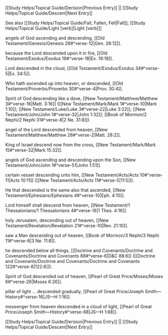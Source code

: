 [[Study Helps/Topical Guide/Derision|Previous Entry]]  ||  [[Study Helps/Topical Guide/Descent|Next Entry]]

 See also [[Study Helps/Topical Guide/Fall, Fallen, Fell|Fall]]; [[Study Helps/Topical Guide/Light [verb]|Light [verb]]]

 angels of God ascending and descending, [[Old Testament/Genesis/Genesis 28#^verse-12|Gen. 28:12]].

 because the Lord descended upon it in fire, [[Old Testament/Exodus/Exodus 19#^verse-18|Ex. 19:18]].

 Lord descended in the cloud, [[Old Testament/Exodus/Exodus 34#^verse-5|Ex. 34:5]].

 Who hath ascended up into heaven, or descended, [[Old Testament/Proverbs/Proverbs 30#^verse-4|Prov. 30:4]].

 Spirit of God descending like a dove, [[New Testament/Matthew/Matthew 3#^verse-16|Matt. 3:16]] ([[New Testament/Mark/Mark 1#^verse-10|Mark 1:10]]; [[New Testament/Luke/Luke 3#^verse-22|Luke 3:22]]; [[New Testament/John/John 1#^verse-32|John 1:32]]; [[Book of Mormon/2 Nephi/2 Nephi 31#^verse-8|2 Ne. 31:8]]).

 angel of the Lord descended from heaven, [[New Testament/Matthew/Matthew 28#^verse-2|Matt. 28:2]].

 King of Israel descend now from the cross, [[New Testament/Mark/Mark 15#^verse-32|Mark 15:32]].

 angels of God ascending and descending upon the Son, [[New Testament/John/John 1#^verse-51|John 1:51]].

 certain vessel descending unto him, [[New Testament/Acts/Acts 10#^verse-11|Acts 10:11]] ([[New Testament/Acts/Acts 11#^verse-5|11:5]]).

 He that descended is the same also that ascended, [[New Testament/Ephesians/Ephesians 4#^verse-10|Eph. 4:10]].

 Lord himself shall descend from heaven, [[New Testament/1 Thessalonians/1 Thessalonians 4#^verse-16|1 Thes. 4:16]].

 holy Jerusalem, descending out of heaven, [[New Testament/Revelation/Revelation 21#^verse-10|Rev. 21:10]].

 saw a Man descending out of heaven, [[Book of Mormon/3 Nephi/3 Nephi 11#^verse-8|3 Ne. 11:8]].

 he descended below all things, [[Doctrine and Covenants/Doctrine and Covenants/Doctrine and Covenants 88#^verse-6|D&C 88:6]] ([[Doctrine and Covenants/Doctrine and Covenants/Doctrine and Covenants 122#^verse-8|122:8]]).

 Spirit of God descended out of heaven, [[Pearl of Great Price/Moses/Moses 6#^verse-26|Moses 6:26]].

 pillar of light ... descended gradually, [[Pearl of Great Price/Joseph Smith—History#^verse-16|JS—H 1:16]].

 messenger from heaven descended in a cloud of light, [[Pearl of Great Price/Joseph Smith—History#^verse-68|JS—H 1:68]].

[[Study Helps/Topical Guide/Derision|Previous Entry]]  ||  [[Study Helps/Topical Guide/Descent|Next Entry]]